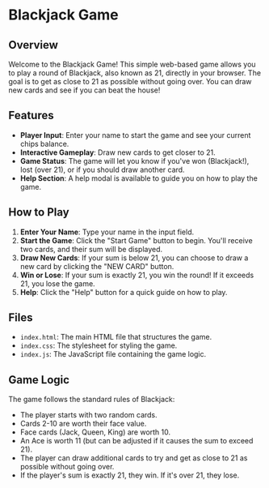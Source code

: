 # Blackjack Game

## Overview

Welcome to the Blackjack Game! This simple web-based game allows you to play a round of Blackjack, also known as 21, directly in your browser. The goal is to get as close to 21 as possible without going over. You can draw new cards and see if you can beat the house!

## Features

- **Player Input**: Enter your name to start the game and see your current chips balance.
- **Interactive Gameplay**: Draw new cards to get closer to 21.
- **Game Status**: The game will let you know if you've won (Blackjack!), lost (over 21), or if you should draw another card.
- **Help Section**: A help modal is available to guide you on how to play the game.

## How to Play

1. **Enter Your Name**: Type your name in the input field.
2. **Start the Game**: Click the "Start Game" button to begin. You'll receive two cards, and their sum will be displayed.
3. **Draw New Cards**: If your sum is below 21, you can choose to draw a new card by clicking the "NEW CARD" button.
4. **Win or Lose**: If your sum is exactly 21, you win the round! If it exceeds 21, you lose the game.
5. **Help**: Click the "Help" button for a quick guide on how to play.



## Files

- `index.html`: The main HTML file that structures the game.
- `index.css`: The stylesheet for styling the game.
- `index.js`: The JavaScript file containing the game logic.

## Game Logic

The game follows the standard rules of Blackjack:

- The player starts with two random cards.
- Cards 2-10 are worth their face value.
- Face cards (Jack, Queen, King) are worth 10.
- An Ace is worth 11 (but can be adjusted if it causes the sum to exceed 21).
- The player can draw additional cards to try and get as close to 21 as possible without going over.
- If the player's sum is exactly 21, they win. If it's over 21, they lose.
